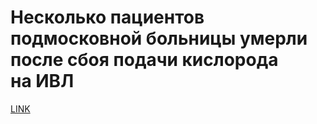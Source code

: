 # Несколько пациентов подмосковной больницы умерли после сбоя подачи кислорода на ИВЛ



[LINK](https://varlamov.ru/4186940.html)